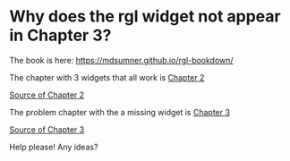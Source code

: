 
# Why does the rgl widget not appear in Chapter 3? 

The book is here: https://mdsumner.github.io/rgl-bookdown/

The chapter with 3 widgets that all work is [Chapter 2](https://mdsumner.github.io/rgl-bookdown/rgl-and-bookdown-eek.html#rando)

[Source of Chapter 2](https://github.com/mdsumner/rgl-bookdown/blob/master/01-intro.Rmd#L43)


The problem chapter with the a missing widget is [Chapter 3](https://mdsumner.github.io/rgl-bookdown/problem-chapter.html)

[Source of Chapter 3](https://github.com/mdsumner/rgl-bookdown/blob/master/02-rando.Rmd)

Help please!  Any ideas? 



